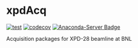 # xpdAcq
[![test](https://github.com/xpdAcq/xpdAcq/actions/workflows/test.yml/badge.svg)](https://github.com/xpdAcq/xpdAcq/actions/workflows/test.yml)
[![codecov](https://codecov.io/gh/xpdAcq/xpdAcq/branch/master/graph/badge.svg)](https://codecov.io/gh/xpdAcq/xpdAcq)
[![Anaconda-Server Badge](https://anaconda.org/nsls2forge/xpdacq/badges/version.svg)](https://anaconda.org/nsls2forge/xpdacq)

Acquisition packages for XPD-28 beamline at BNL
